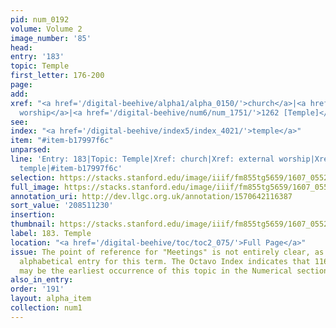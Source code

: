 ```yaml
---
pid: num_0192
volume: Volume 2
image_number: '85'
head:
entry: '183'
topic: Temple
first_letter: 176-200
page:
add:
xref: "<a href='/digital-beehive/alpha1/alpha_0150/'>church</a>|<a href='/digital-beehive/alpha2/alpha_0306/'>external
  worship</a>|<a href='/digital-beehive/num6/num_1751/'>1262 [Temple]</a>"
see:
index: "<a href='/digital-beehive/index5/index_4021/'>temple</a>"
item: "#item-b17997f6c"
unparsed:
line: 'Entry: 183|Topic: Temple|Xref: church|Xref: external worship|Xref: 1262 [Temple]|Index:
  temple|#item-b17997f6c'
selection: https://stacks.stanford.edu/image/iiif/fm855tg5659/1607_0552/258,1230,3086,590/full/0/default.jpg
full_image: https://stacks.stanford.edu/image/iiif/fm855tg5659/1607_0552/full/full/0/default.jpg
annotation_uri: http://dev.llgc.org.uk/annotation/1570642116387
sort_value: '208511230'
insertion:
thumbnail: https://stacks.stanford.edu/image/iiif/fm855tg5659/1607_0552/258,1230,600,180/250,/0/default.jpg
label: 183. Temple
location: "<a href='/digital-beehive/toc/toc2_075/'>Full Page</a>"
issue: The point of reference for "Meetings" is not entirely clear, as there is no
  alphabetical entry for this term. The Octavo Index indicates that 116 [Meetings]
  may be the earliest occurrence of this topic in the Numerical section of the Alvearium.
also_in_entry:
order: '191'
layout: alpha_item
collection: num1
---
```

